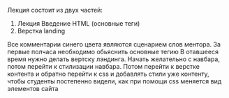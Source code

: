 Лекция состоит из двух частей:

1. Лекция Введение HTML (основные теги)
2. Верстка landing

Все комментарии синего цвета являются сценарием слов ментора. За первые полчаса необходимо обьяснить основные тегию В отавшееся время нужно делать вертску лэндинга. Начать желательно с навбара, потом перейти к стилизации навбара.
Потом перейти к верстке контента и обратно перейти к css и добавлять стили уже контенту, чтобы студенты постепенно видели, как при помощи css меняется вид элементов сайта
